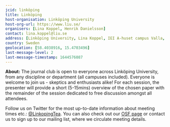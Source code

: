 ```yaml
---
jcid: linköping
title: Linköping 
host-organisation: Linköping University
host-org-url: https://www.liu.se/ 
organisers: [Lina Koppel, Henrik Danielsson] 
contact: lina.koppel@liu.se
address: [Linköping University, Lina Koppel, IEI A-huset campus Valla, 58183 Linköping]
country: Sweden
geolocation: [58.4038916, 15.4703496]
last-message-level: 2
last-message-timestamp: 1644576087
---
```

**About:**
The journal club is open to everyone across Linköping University, from any discipline or department (all campuses included). Everyone is welcome to join us - skeptics and enthusiasts alike! For each session, the presenter will provide a short (5-15mins) overview of the chosen paper with the remainder of the session dedicated to free discussion amongst all attendees.

Follow us on Twitter for the most up-to-date information about meeting times etc.: [@LinkopingTea](https://twitter.com/LinkopingTea). You can also check out our [OSF page](https://osf.io/cfby7/) or contact us to sign up to our mailing list, where we circulate meeting details.

